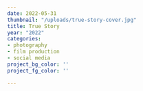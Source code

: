 ```yaml
---
date: 2022-05-31
thumbnail: "/uploads/true-story-cover.jpg"
title: True Story
year: "2022"
categories:
- photography
- film production
- social media
project_bg_color: ''
project_fg_color: ''

---
```

